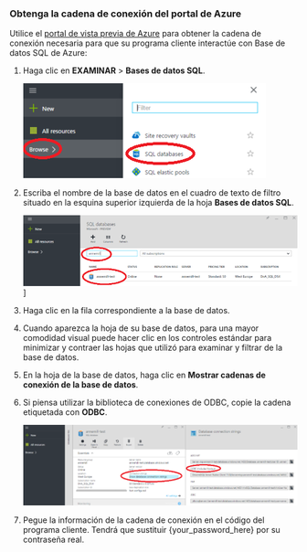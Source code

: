 <!--
includes/sql-database-include-connection-string-20-portalshots.md

Latest Freshness check:  2015-09-02 , GeneMi.

## Connection string
-->


### Obtenga la cadena de conexión del portal de Azure


Utilice el [portal de vista previa de Azure](https://portal.azure.com/) para obtener la cadena de conexión necesaria para que su programa cliente interactúe con Base de datos SQL de Azure:


1. Haga clic en **EXAMINAR** > **Bases de datos SQL**.

    ![Seleccionar SQL][1-select-sql]

2. Escriba el nombre de la base de datos en el cuadro de texto de filtro situado en la esquina superior izquierda de la hoja **Bases de datos SQL**.

    ![Selección de la base de datos][2-select-database]]

3. Haga clic en la fila correspondiente a la base de datos.

4. Cuando aparezca la hoja de su base de datos, para una mayor comodidad visual puede hacer clic en los controles estándar para minimizar y contraer las hojas que utilizó para examinar y filtrar de la base de datos.

5. En la hoja de la base de datos, haga clic en **Mostrar cadenas de conexión de la base de datos**.

6. Si piensa utilizar la biblioteca de conexiones de ODBC, copie la cadena etiquetada con **ODBC**.

	![Copie la cadena de conexión ODBC correspondiente a la base de datos][3-get-connection-string]

7. Pegue la información de la cadena de conexión en el código del programa cliente. Tendrá que sustituir {your\_password\_here} por su contraseña real.



<!--
Could not find a good link for ODBC

For more information, see:<br/>[Connection Strings and Configuration Files](https://msdn.microsoft.com/library/ms378428.aspx).
-->


<!-- Image references. -->

[1-select-sql]: ./media/sql-database-include-connection-string-20-portalshots/connection-string-select-sql.png

[2-select-database]: ./media/sql-database-include-connection-string-20-portalshots/connection-string-select-database.PNG

[3-get-connection-string]: ./media/sql-database-include-connection-string-20-portalshots/connection-string-odbc.PNG


<!--
These three includes/ files are a sequenced set, but you can pick and choose:

includes/sql-database-include-connection-string-20-portalshots.md
includes/sql-database-include-connection-string-30-compare.md
includes/sql-database-include-connection-string-40-config.md
-->

<!---HONumber=AcomDC_0128_2016-->